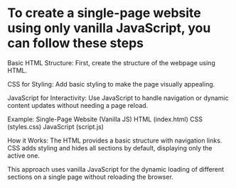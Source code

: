 # To create a single-page website using only vanilla JavaScript, you can follow these steps

Basic HTML Structure: First, create the structure of the webpage using HTML.

CSS for Styling: Add basic styling to make the page visually appealing.

JavaScript for Interactivity: Use JavaScript to handle navigation or dynamic content updates without needing a page reload.

Example: Single-Page Website (Vanilla JS)
HTML (index.html)
CSS (styles.css)
JavaScript (script.js)

How it Works:
The HTML provides a basic structure with navigation links.
CSS adds styling and hides all sections by default, displaying only the active one.
<!-- JavaScript handles the dynamic content loading by listening for click events on the navigation links and injecting the corresponding content into the <main> tag. -->
This approach uses vanilla JavaScript for the dynamic loading of different sections on a single page without reloading the browser.
